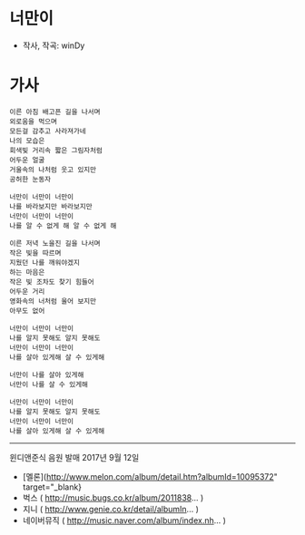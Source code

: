 # 너만이
 * 작사, 작곡: winDy
 
# 가사
```
이른 아침 배고픈 길을 나서며 
외로움을 먹으며
모든걸 감추고 사라져가네 
나의 모습은
회색빛 거리속 짧은 그림자처럼 
어두운 얼굴 
거울속의 나처럼 웃고 있지만 
공허한 눈동자

너만이 너만이 너만이 
나를 바라보지만 바라보지만
너만이 너만이 너만이 
나를 알 수 없게 해 알 수 없게 해

이른 저녁 노을진 길을 나서며 
작은 빛을 따르며
지웠던 나를 깨워야겠지 
하는 마음은
작은 빛 조차도 찾기 힘들어 
어두운 거리
영화속의 너처럼 울어 보지만 
아무도 없어

너만이 너만이 너만이 
나를 알지 못해도 알지 못해도
너만이 너만이 너만이 
나를 살아 있게해 살 수 있게해

너만이 나를 살아 있게해
너만이 나를 살 수 있게해

너만이 너만이 너만이 
나를 알지 못해도 알지 못해도
너만이 너만이 너만이 
나를 살아 있게해 살 수 있게해
```
------------------------------------------------------------------------------
윈디앤준식 음원 발매 2017년 9월 12일

* [멜론](http://www.melon.com/album/detail.htm?albumId=10095372" target="_blank}
* 벅스 ( http://music.bugs.co.kr/album/2011838... )
* 지니 ( http://www.genie.co.kr/detail/albumIn... )
* 네이버뮤직 ( http://music.naver.com/album/index.nh... )
